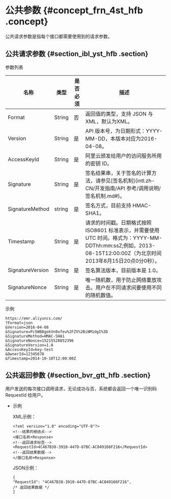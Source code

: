 # 公共参数 {#concept_frn_4st_hfb .concept}

公共请求参数是指每个接口都需要使用到的请求参数。

## 公共请求参数 {#section_ibl_yst_hfb .section}

参数列表

|名称|类型|是否必须|描述|
|--|--|----|--|
|Format|String|否|返回值的类型，支持 JSON 与 XML，默认为XML。|
|Version|String|是|API 版本号，为日期形式：YYYY-MM-DD，本版本对应为2016-04-08。|
|AccessKeyId|String|是|阿里云颁发给用户的访问服务所用的密钥 ID。|
|Signature|String|是|签名结果串，关于签名的计算方法，请参见[签名机制](intl.zh-CN/开发指南/API 参考/调用说明/签名机制.md#)。|
|SignatureMethod|string|是|签名方式，目前支持 HMAC-SHA1。|
|Timestamp|String|是|请求的时间戳。日期格式按照 ISO8601 标准表示，并需要使用 UTC 时间。格式为：YYYY-MM-DDThh:mm:ssZ;例如，2013-08-15T12:00:00Z（为北京时间2013年8月15日20点0分0秒）。|
|SignatureVersion|String|是|签名算法版本，目前版本是 1.0。|
|SignatureNonce|String|是|唯一随机数，用于防止网络重放攻击。用户在不同请求间要使用不同的随机数值。|

示例

```
https://emr.aliyuncs.com/
?Format=json
&Version=2016-04-08
&Signature=Pc5WB8gokVn0xfeu%2FZV%2BiNM1dgI%3D 
&SignatureMethod=HMAC-SHA1
&SignatureNonce=15215528852396
&SignatureVersion=1.0
&AccessKeyId=key-test
&OwnerId=12345678
&Timestamp=2014-10-10T12:00:00Z
```

## 公共返回参数 {#section_bvr_gtt_hfb .section}

用户发送的每次接口调用请求，无论成功与否，系统都会返回一个唯一识别码 RequestId 给用户。

-   示例

    XML示例：

    ```
    <?xml version="1.0" encoding="UTF-8"?>
    <!--结果的根结点-->
    <接口名称+Response>
    <!--返回请求标签-->
    <RequestId>4C467B38-3910-447D-87BC-AC049166F216</RequestId>
    <!--返回结果数据-->
    </接口名称+Response>
    ```

    JSON示例：

    ```
    {
    "RequestId": "4C467B38-3910-447D-87BC-AC049166F216",
    /* 返回结果数据 */
    }
    ```


